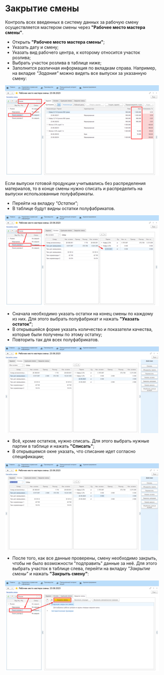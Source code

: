 # Закрытие смены

Контроль всех введенных в систему данных за рабочую смену осуществляется
мастером смены через **"Рабочее место мастера смены"**.
 

-   Открыть **"Рабочее место мастера смены"**;
-   Указать дату и смену;
-   Указать вид рабочего центра, к которому относится участок розлива;
-   Выбрать участок розлива в таблице ниже;
-   Заполнится различная информация по вкладкам справа. Например, на
    вкладке *"Задания"* можно видеть все выпуски за указанную смену: 
 
![](CloseWorkShift.assets/1.png)

Если выпуски готовой продукции учитывались без распределения материалов, то в конце смены нужно списать и распределить на выпуски использованные полуфабрикаты. 

-   Перейти на вкладку *"Остатки"*;
-   В таблице будут видны остатки полуфабрикатов. 

![](CloseWorkShift.assets/3.png)

-   Сначала необходимо указать остатки на конец смены по каждому из них. Для этого выбрать полуфабрикат и нажать **"Указать остаток"**;
-   В открывшейся форме указать количество и показатели качества, которые были получены по этому остатку;
-   Повторить так для всех полуфабрикатов. 

![](CloseWorkShift.assets/1.gif)

-   Всё, кроме остатков, нужно списать. Для этого выбрать нужные партии в таблице и нажать **"Списать"**;
-   В открывшемся окне указать, что списание идет согласно спецификации;

![](CloseWorkShift.assets/2.gif)

-   После того, как все данные проверены, смену необходимо
    закрыть, чтобы не было возможности "подправить" данные за неё. Для
    этого выбрать участок в таблице слева, перейти на вкладку *"Закрытие смены"* и нажать **"Закрыть смену"**:  

![](CloseWorkShift.assets/2.png)